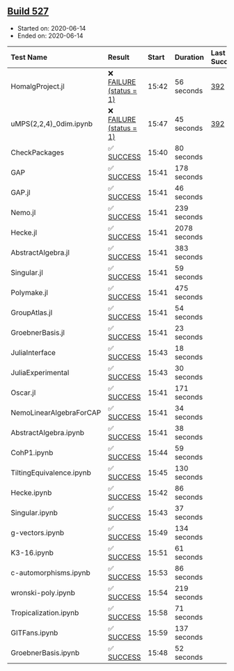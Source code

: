 ## [Build 527](https://oscarci.mathematik.uni-kl.de/job/oscar-julia-1.4/527/)

* Started on: 2020-06-14
* Ended on: 2020-06-14

| Test Name    | Result | Start | Duration | Last Success | First Failure |
|:-------------|:-------|:------|:---------|:-------------|:--------------|
| HomalgProject.jl | ❌ [FAILURE (status = 1)](https://oscarci.mathematik.uni-kl.de/job/oscar-julia-1.4/527/artifact/logs/build-527/HomalgProject.jl.log) | 15:42 | 56 seconds | [392](https://oscarci.mathematik.uni-kl.de/job/oscar-julia-1.4/392/) | [393](https://oscarci.mathematik.uni-kl.de/job/oscar-julia-1.4/393/) |
| uMPS(2,2,4)_0dim.ipynb | ❌ [FAILURE (status = 1)](https://oscarci.mathematik.uni-kl.de/job/oscar-julia-1.4/527/artifact/logs/build-527/uMPS-2-2-4-_0dim.ipynb.log) | 15:47 | 45 seconds | [392](https://oscarci.mathematik.uni-kl.de/job/oscar-julia-1.4/392/) | [393](https://oscarci.mathematik.uni-kl.de/job/oscar-julia-1.4/393/) |
| CheckPackages | ✅ [SUCCESS](https://oscarci.mathematik.uni-kl.de/job/oscar-julia-1.4/527/artifact/logs/build-527/CheckPackages.log) | 15:40 | 80 seconds |  |  |
| GAP | ✅ [SUCCESS](https://oscarci.mathematik.uni-kl.de/job/oscar-julia-1.4/527/artifact/logs/build-527/GAP.log) | 15:41 | 178 seconds |  |  |
| GAP.jl | ✅ [SUCCESS](https://oscarci.mathematik.uni-kl.de/job/oscar-julia-1.4/527/artifact/logs/build-527/GAP.jl.log) | 15:41 | 46 seconds |  |  |
| Nemo.jl | ✅ [SUCCESS](https://oscarci.mathematik.uni-kl.de/job/oscar-julia-1.4/527/artifact/logs/build-527/Nemo.jl.log) | 15:41 | 239 seconds |  |  |
| Hecke.jl | ✅ [SUCCESS](https://oscarci.mathematik.uni-kl.de/job/oscar-julia-1.4/527/artifact/logs/build-527/Hecke.jl.log) | 15:41 | 2078 seconds |  |  |
| AbstractAlgebra.jl | ✅ [SUCCESS](https://oscarci.mathematik.uni-kl.de/job/oscar-julia-1.4/527/artifact/logs/build-527/AbstractAlgebra.jl.log) | 15:41 | 383 seconds |  |  |
| Singular.jl | ✅ [SUCCESS](https://oscarci.mathematik.uni-kl.de/job/oscar-julia-1.4/527/artifact/logs/build-527/Singular.jl.log) | 15:41 | 59 seconds |  |  |
| Polymake.jl | ✅ [SUCCESS](https://oscarci.mathematik.uni-kl.de/job/oscar-julia-1.4/527/artifact/logs/build-527/Polymake.jl.log) | 15:41 | 475 seconds |  |  |
| GroupAtlas.jl | ✅ [SUCCESS](https://oscarci.mathematik.uni-kl.de/job/oscar-julia-1.4/527/artifact/logs/build-527/GroupAtlas.jl.log) | 15:41 | 54 seconds |  |  |
| GroebnerBasis.jl | ✅ [SUCCESS](https://oscarci.mathematik.uni-kl.de/job/oscar-julia-1.4/527/artifact/logs/build-527/GroebnerBasis.jl.log) | 15:41 | 23 seconds |  |  |
| JuliaInterface | ✅ [SUCCESS](https://oscarci.mathematik.uni-kl.de/job/oscar-julia-1.4/527/artifact/logs/build-527/JuliaInterface.log) | 15:43 | 18 seconds |  |  |
| JuliaExperimental | ✅ [SUCCESS](https://oscarci.mathematik.uni-kl.de/job/oscar-julia-1.4/527/artifact/logs/build-527/JuliaExperimental.log) | 15:43 | 30 seconds |  |  |
| Oscar.jl | ✅ [SUCCESS](https://oscarci.mathematik.uni-kl.de/job/oscar-julia-1.4/527/artifact/logs/build-527/Oscar.jl.log) | 15:41 | 171 seconds |  |  |
| NemoLinearAlgebraForCAP | ✅ [SUCCESS](https://oscarci.mathematik.uni-kl.de/job/oscar-julia-1.4/527/artifact/logs/build-527/NemoLinearAlgebraForCAP.log) | 15:41 | 34 seconds |  |  |
| AbstractAlgebra.ipynb | ✅ [SUCCESS](https://oscarci.mathematik.uni-kl.de/job/oscar-julia-1.4/527/artifact/logs/build-527/AbstractAlgebra.ipynb.log) | 15:41 | 38 seconds |  |  |
| CohP1.ipynb | ✅ [SUCCESS](https://oscarci.mathematik.uni-kl.de/job/oscar-julia-1.4/527/artifact/logs/build-527/CohP1.ipynb.log) | 15:44 | 59 seconds |  |  |
| TiltingEquivalence.ipynb | ✅ [SUCCESS](https://oscarci.mathematik.uni-kl.de/job/oscar-julia-1.4/527/artifact/logs/build-527/TiltingEquivalence.ipynb.log) | 15:45 | 130 seconds |  |  |
| Hecke.ipynb | ✅ [SUCCESS](https://oscarci.mathematik.uni-kl.de/job/oscar-julia-1.4/527/artifact/logs/build-527/Hecke.ipynb.log) | 15:42 | 86 seconds |  |  |
| Singular.ipynb | ✅ [SUCCESS](https://oscarci.mathematik.uni-kl.de/job/oscar-julia-1.4/527/artifact/logs/build-527/Singular.ipynb.log) | 15:43 | 37 seconds |  |  |
| g-vectors.ipynb | ✅ [SUCCESS](https://oscarci.mathematik.uni-kl.de/job/oscar-julia-1.4/527/artifact/logs/build-527/g-vectors.ipynb.log) | 15:49 | 134 seconds |  |  |
| K3-16.ipynb | ✅ [SUCCESS](https://oscarci.mathematik.uni-kl.de/job/oscar-julia-1.4/527/artifact/logs/build-527/K3-16.ipynb.log) | 15:51 | 61 seconds |  |  |
| c-automorphisms.ipynb | ✅ [SUCCESS](https://oscarci.mathematik.uni-kl.de/job/oscar-julia-1.4/527/artifact/logs/build-527/c-automorphisms.ipynb.log) | 15:53 | 86 seconds |  |  |
| wronski-poly.ipynb | ✅ [SUCCESS](https://oscarci.mathematik.uni-kl.de/job/oscar-julia-1.4/527/artifact/logs/build-527/wronski-poly.ipynb.log) | 15:54 | 219 seconds |  |  |
| Tropicalization.ipynb | ✅ [SUCCESS](https://oscarci.mathematik.uni-kl.de/job/oscar-julia-1.4/527/artifact/logs/build-527/Tropicalization.ipynb.log) | 15:58 | 71 seconds |  |  |
| GITFans.ipynb | ✅ [SUCCESS](https://oscarci.mathematik.uni-kl.de/job/oscar-julia-1.4/527/artifact/logs/build-527/GITFans.ipynb.log) | 15:59 | 137 seconds |  |  |
| GroebnerBasis.ipynb | ✅ [SUCCESS](https://oscarci.mathematik.uni-kl.de/job/oscar-julia-1.4/527/artifact/logs/build-527/GroebnerBasis.ipynb.log) | 15:48 | 52 seconds |  |  |
